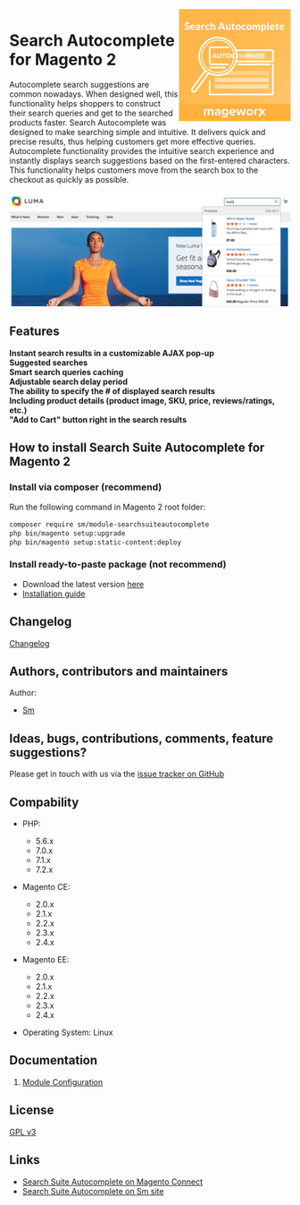 <img align="right" style="float: right; height: 200px;" src="doc/images/search_autocomplete_logo.png">

# Search Autocomplete for Magento 2

Autocomplete search suggestions are common nowadays. When designed well, this functionality helps shoppers to construct their search queries and get to the searched products faster. Search Autocomplete was designed to make searching simple and intuitive. It delivers quick and precise results, thus helping customers get more effective queries.
Autocomplete functionality provides the intuitive search experience and instantly displays search suggestions based on the first-entered characters. This functionality helps customers move from the search box to the checkout as quickly as possible.

![](doc/images/search_autocomplete_popup.png)

## Features

**Instant search results in a customizable AJAX pop-up**  
**Suggested searches**   
**Smart search queries caching**  
**Adjustable search delay period**  
**The ability to specify the # of displayed search results**  
**Including product details (product image, SKU, price, reviews/ratings, etc.)**  
**"Add to Cart" button right in the search results**  

## How to install Search Suite Autocomplete for Magento 2

### Install via composer (recommend)
Run the following command in Magento 2 root folder:

```
composer require sm/module-searchsuiteautocomplete
php bin/magento setup:upgrade
php bin/magento setup:static-content:deploy
```

### Install ready-to-paste package (not recommend)

- Download the latest version [here](https://www.sm.com/magento-2-search-atocomplete-free.html)
-  [Installation guide](https://support.sm.com/manuals/autocomplete/#installation-by-copying-the-code)

## Changelog

[Changelog](changelog.md)

## Authors, contributors and maintainers

Author:
- [Sm](https://www.sm.com)

## Ideas, bugs, contributions, comments, feature suggestions?

Please get in touch with us via the [issue tracker on GitHub](https://github.com/sm/search-suite-autocomplete/issues)

## Compability

- PHP: 
  - 5.6.x
  - 7.0.x
  - 7.1.x
  - 7.2.x
- Magento CE: 
  - 2.0.x
  - 2.1.x
  - 2.2.x
  - 2.3.x
  - 2.4.x
- Magento EE:
  - 2.0.x
  - 2.1.x
  - 2.2.x
  - 2.3.x
  - 2.4.x
  
- Operating System: Linux

## Documentation

1. [Module Configuration](https://support.sm.com/manuals/autocomplete/#extension-configuration)

## License

[GPL v3](LICENSE.txt)

## Links

- [Search Suite Autocomplete on Magento Connect](https://marketplace.magento.com/sm-module-searchsuiteautocompletemeta.html)
- [Search Suite Autocomplete on Sm site](https://www.sm.com/magento-2-search-atocomplete-free.html)
